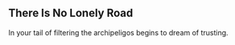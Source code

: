 There Is No Lonely Road
-----------------------
In your tail of filtering the archipeligos begins to dream of trusting.  
